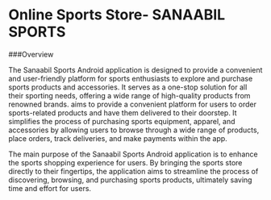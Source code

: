 # Online Sports Store- SANAABIL SPORTS
###Overview
<p>The Sanaabil Sports Android application is designed to provide a convenient and user-friendly platform for sports enthusiasts to explore and purchase sports products and accessories. It serves as a one-stop solution for all their sporting needs, offering a wide range of high-quality products from renowned brands. aims to provide a convenient platform for users to order sports-related products and have them delivered to their doorstep. It simplifies the process of purchasing sports equipment, apparel, and accessories by allowing users to browse through a wide range of products, place orders, track deliveries, and make payments within the app.</p>
<p>The main purpose of the Sanaabil Sports Android application is to enhance the sports shopping experience for users. By bringing the sports store directly to their fingertips, the application aims to streamline the process of discovering, browsing, and purchasing sports products, ultimately saving time and effort for users.</p>

